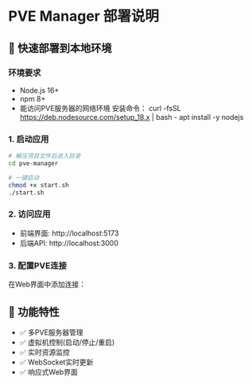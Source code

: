 # PVE Manager 部署说明

## 🚀 快速部署到本地环境

### 环境要求
- Node.js 16+
- npm 8+
- 能访问PVE服务器的网络环境
安装命令：
curl -fsSL https://deb.nodesource.com/setup_18.x | bash -
apt install -y nodejs

### 1. 启动应用
```bash
# 解压项目文件后进入目录
cd pve-manager

# 一键启动
chmod +x start.sh
./start.sh
```

### 2. 访问应用
- 前端界面: http://localhost:5173
- 后端API: http://localhost:3000

### 3. 配置PVE连接

在Web界面中添加连接：


## 🎯 功能特性

- ✅ 多PVE服务器管理
- ✅ 虚拟机控制(启动/停止/重启)
- ✅ 实时资源监控
- ✅ WebSocket实时更新
- ✅ 响应式Web界面

